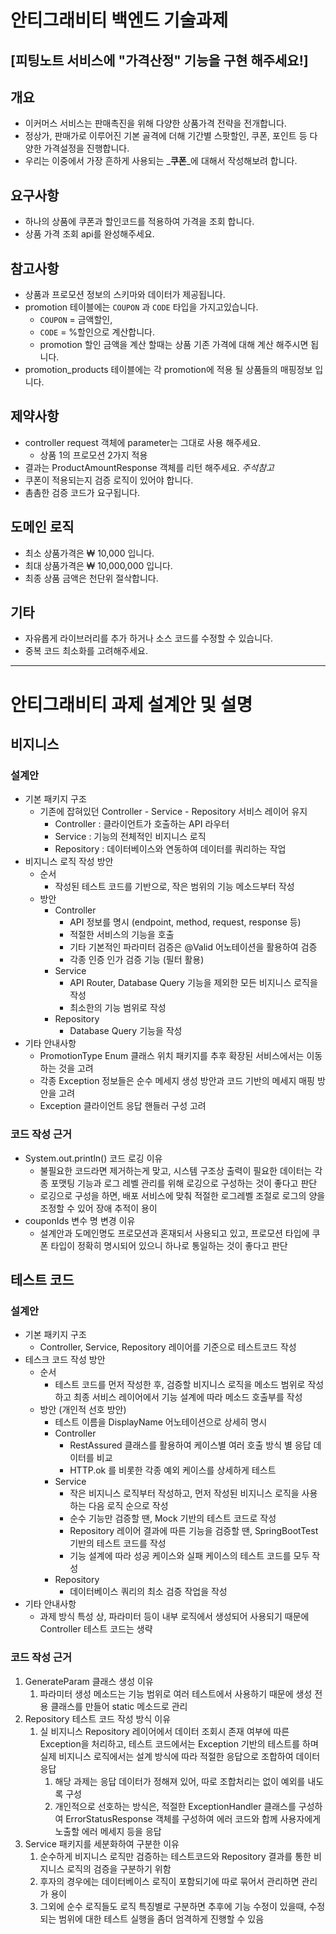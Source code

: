 # 안티그래비티 백엔드 기술과제

## [피팅노트 서비스에 "가격산정" 기능을 구현 해주세요!]

## 개요

- 이커머스 서비스는 판매촉진을 위해 다양한 상품가격 전략을 전개합니다.
- 정상가, 판매가로 이루어진 기본 골격에 더해 기간별 스팟할인, 쿠폰, 포인트 등 다양한 가격설정을 진행합니다.
- 우리는 이중에서 가장 흔하게 사용되는 _**쿠폰**_에 대해서 작성해보려 합니다.

## 요구사항

- 하나의 상품에 쿠폰과 할인코드를 적용하여 가격을 조회 합니다.
- 상품 가격 조회 api를 완성해주세요.

## 참고사항

- 상품과 프로모션 정보의 스키마와 데이터가 제공됩니다.
- promotion 테이블에는 `COUPON` 과 `CODE` 타입을 가지고있습니다.
    - `COUPON` = 금액할인,
    - `CODE` = %할인으로 계산합니다.
    - promotion 할인 금액을 계산 할때는 상품 기존 가격에 대해 계산 해주시면 됩니다.
- promotion_products 테이블에는 각 promotion에 적용 될 상품들의 매핑정보 입니다.

## 제약사항

- controller request 객체에 parameter는 그대로 사용 해주세요.
    - 상품 1의 프로모션 2가지 적용
- 결과는 ProductAmountResponse 객체를 리턴 해주세요. _주석참고_
- 쿠폰이 적용되는지 검증 로직이 있어야 합니다.
- 촘촘한 검증 코드가 요구됩니다.

## 도메인 로직

- 최소 상품가격은 ₩ 10,000 입니다.
- 최대 상품가격은 ₩ 10,000,000 입니다.
- 최종 상품 금액은 천단위 절삭합니다.

## 기타

- 자유롭게 라이브러리를 추가 하거나 소스 코드를 수정할 수 있습니다.
- 중복 코드 최소화를 고려해주세요.

---

# 안티그래비티 과제 설계안 및 설명

## 비지니스

### 설계안
- 기본 패키지 구조
  - 기존에 잡혀있던 Controller - Service - Repository 서비스 레이어 유지 
    - Controller : 클라이언트가 호출하는 API 라우터 
    - Service : 기능의 전체적인 비지니스 로직
    - Repository : 데이터베이스와 연동하여 데이터를 쿼리하는 작업
- 비지니스 로직 작성 방안
  - 순서
    - 작성된 테스트 코드를 기반으로, 작은 범위의 기능 메소드부터 작성
  - 방안
    - Controller
      - API 정보를 명시 (endpoint, method, request, response 등)
      - 적절한 서비스의 기능을 호출
      - 기타 기본적인 파라미터 검증은 @Valid 어노테이션을 활용하여 검증
      - 각종 인증 인가 검증 기능 (필터 활용)
    - Service
      - API Router, Database Query 기능을 제외한 모든 비지니스 로직을 작성
      - 최소한의 기능 범위로 작성
    - Repository
      - Database Query 기능을 작성
- 기타 안내사항
  - PromotionType Enum 클래스 위치 패키지를 추후 확장된 서비스에서는 이동하는 것을 고려
  - 각종 Exception 정보들은 순수 메세지 생성 방안과 코드 기반의 메세지 매핑 방안을 고려
  - Exception 클라이언트 응답 핸들러 구성 고려

### 코드 작성 근거
- System.out.println() 코드 로깅 이유
  - 불필요한 코드라면 제거하는게 맞고, 시스템 구조상 출력이 필요한 데이터는 각종 포맷팅 기능과 로그 레벨 관리를 위해 로깅으로 구성하는 것이 좋다고 판단
  - 로깅으로 구성을 하면, 배포 서비스에 맞춰 적절한 로그레벨 조절로 로그의 양을 조정할 수 있어 장애 추적이 용이
- couponIds 변수 명 변경 이유
  - 설계안과 도메인명도 프로모션과 혼재되서 사용되고 있고, 프로모션 타입에 쿠폰 타입이 정확히 명시되어 있으니 하나로 통일하는 것이 좋다고 판단

## 테스트 코드

### 설계안
- 기본 패키지 구조
  - Controller, Service, Repository 레이어를 기준으로 테스트코드 작성
- 테스크 코드 작성 방안
  - 순서
    - 테스트 코드를 먼저 작성한 후, 검증할 비지니스 로직을 메소드 범위로 작성하고 최종 서비스 레이어에서 기능 설계에 따라 메소드 호출부를 작성
  - 방안 (개인적 선호 방안)
    - 테스트 이름을 DisplayName 어노테이션으로 상세히 명시 
    - Controller
      - RestAssured 클래스를 활용하여 케이스별 여러 호출 방식 별 응답 데이터를 비교
      - HTTP.ok 를 비롯한 각종 예외 케이스를 상세하게 테스트
    - Service
      - 작은 비지니스 로직부터 작성하고, 먼저 작성된 비지니스 로직을 사용하는 다음 로직 순으로 작성
      - 순수 기능만 검증할 땐, Mock 기반의 테스트 코드로 작성
      - Repository 레이어 결과에 따른 기능을 검증할 땐, SpringBootTest 기반의 테스트 코드를 작성
      - 기능 설계에 따라 성공 케이스와 실패 케이스의 테스트 코드를 모두 작성
    - Repository
      - 데이터베이스 쿼리의 최소 검증 작업을 작성
- 기타 안내사항
  - 과제 방식 특성 상, 파라미터 등이 내부 로직에서 생성되어 사용되기 때문에 Controller 테스트 코드는 생략

### 코드 작성 근거
1. GenerateParam 클래스 생성 이유
   1. 파라미터 생성 메소드는 기능 범위로 여러 테스트에서 사용하기 때문에 생성 전용 클래스를 만들어 static 메소드로 관리
2. Repository 테스트 코드 작성 방식 이유
   1. 실 비지니스 Repository 레이어에서 데이터 조회시 존재 여부에 따른 Exception을 처리하고, 테스트 코드에서는 Exception 기반의 테스트를 하며 실제 비지니스 로직에서는 설계 방식에 따라 적절한 응답으로 조합하여 데이터 응답
      1. 해당 과제는 응답 데이터가 정해져 있어, 따로 조합처리는 없이 예외를 내도록 구성
      2. 개인적으로 선호하는 방식은, 적절한 ExceptionHandler 클래스를 구성하여 ErrorStatusResponse 객체를 구성하여 에러 코드와 합께 사용자에게 노출할 에러 메세지 등을 응답
3. Service 패키지를 세분화하여 구분한 이유
   1. 순수하게 비지니스 로직만 검증하는 테스트코드와 Repository 결과를 통한 비지니스 로직의 검증을 구분하기 위함
   2. 후자의 경우에는 데이터베이스 로직이 포함되기에 따로 묶어서 관리하면 관리가 용이
   3. 그외에 순수 로직들도 로직 특징별로 구분하면 추후에 기능 수정이 있을때, 수정되는 범위에 대한 테스트 실행을 좀더 엄격하게 진행할 수 있음


